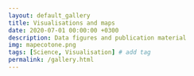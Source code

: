```yaml
---
layout: default_gallery
title: Visualisations and maps
date: 2020-07-01 00:00:00 +0300
description: Data figures and publication material
img: mapecotone.png
tags: [Science, Visualisation] # add tag
permalink: /gallery.html
---
```

